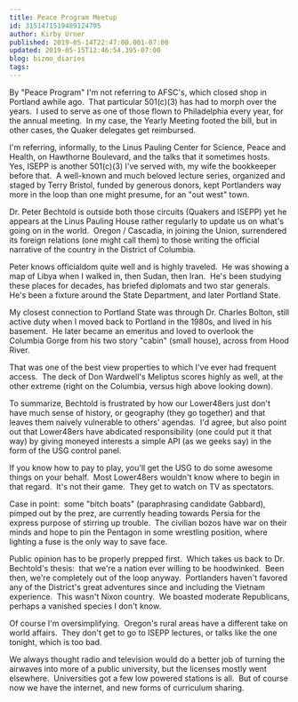 ```yaml
---
title: Peace Program Meetup
id: 3151471519489124795
author: Kirby Urner
published: 2019-05-14T22:47:00.001-07:00
updated: 2019-05-15T12:46:54.395-07:00
blog: bizmo_diaries
tags: 
---
```


[](https://blogger.googleusercontent.com/img/b/R29vZ2xl/AVvXsEg8CBUb3PTtaZ3AZtqvtirYd1aVdHhsufiEHGY1SLSkQ9Bk9k5efOha-RZyMEdAkFMwilSFBz6-IudNbIkpWeBRYor-D32XlIyOZFbTcIkpV87GdT89rd5VS5HAF9rEenwFAY0I/s1600/2987034913_4728c1e8f8_o.jpg)

By "Peace Program" I'm not referring to AFSC's, which closed shop in Portland awhile ago.  That particular 501(c)(3) has had to morph over the years.  I used to serve as one of those flown to Philadelphia every year, for the annual meeting.  In my case, the Yearly Meeting footed the bill, but in other cases, the Quaker delegates get reimbursed.

I'm referring, informally, to the Linus Pauling Center for Science, Peace and Health, on Hawthorne Boulevard, and the talks that it sometimes hosts.  Yes, ISEPP is another 501(c)(3) I've served with, my wife the bookkeeper before that.  A well-known and much beloved lecture series, organized and staged by Terry Bristol, funded by generous donors, kept Portlanders way more in the loop than one might presume, for an "out west" town.

Dr. Peter Bechtold is outside both those circuits (Quakers and ISEPP) yet he appears at the Linus Pauling House rather regularly to update us on what's going on in the world.  Oregon / Cascadia, in joining the Union, surrendered its foreign relations (one might call them) to those writing the official narrative of the country in the District of Columbia.

Peter knows officialdom quite well and is highly traveled.  He was showing a map of Libya when I walked in, then Sudan, then Iran.  He's been studying these places for decades, has briefed diplomats and two star generals.  He's been a fixture around the State Department, and later Portland State.

My closest connection to Portland State was through Dr. Charles Bolton, still active duty when I moved back to Portland in the 1980s, and lived in his basement.  He later became an emeritus and loved to overlook the Columbia Gorge from his two story "cabin" (small house), across from Hood River.

That was one of the best view properties to which I've ever had frequent access.  The deck of Don Wardwell's Meliptus scores highly as well, at the other extreme (right on the Columbia, versus high above looking down).

To summarize, Bechtold is frustrated by how our Lower48ers just don't have much sense of history, or geography (they go together) and that leaves them naively vulnerable to others' agendas.  I'd agree, but also point out that Lower48ers have abdicated responsibility (one could put it that way) by giving moneyed interests a simple API (as we geeks say) in the form of the USG control panel.

If you know how to pay to play, you'll get the USG to do some awesome things on your behalf.  Most Lower48ers wouldn't know where to begin in that regard.  It's not their game.  They get to watch on TV as spectators.

Case in point:  some "bitch boats" (paraphrasing candidate Gabbard), pimped out by the prez, are currently heading towards Persia for the express purpose of stirring up trouble.  The civilian bozos have war on their minds and hope to pin the Pentagon in some wrestling position, where lighting a fuse is the only way to save face.

Public opinion has to be properly prepped first.  Which takes us back to Dr. Bechtold's thesis:  that we're a nation ever willing to be hoodwinked.  Been then, we're completely out of the loop anyway.  Portlanders haven't favored any of the District's great adventures since and including the Vietnam experience.  This wasn't Nixon country.  We boasted moderate Republicans, perhaps a vanished species I don't know.

Of course I'm oversimplifying.  Oregon's rural areas have a different take on world affairs.  They don't get to go to ISEPP lectures, or talks like the one tonight, which is too bad.

We always thought radio and television would do a better job of turning the airwaves into more of a public university, but the licenses mostly went elsewhere.  Universities got a few low powered stations is all.  But of course now we have the internet, and new forms of curriculum sharing.